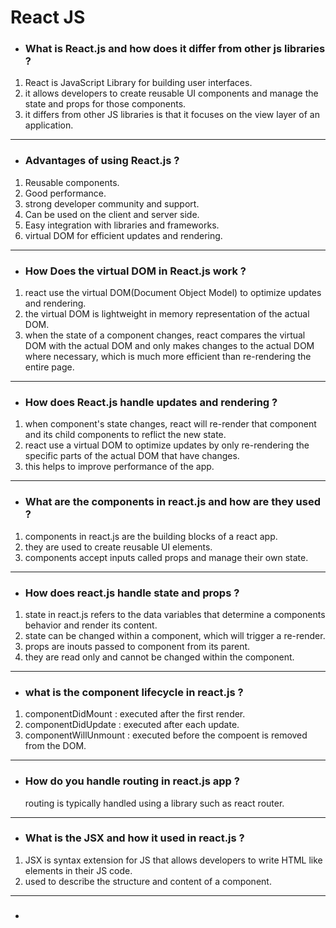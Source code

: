 # React JS

- ### What is React.js and how does it differ from other js libraries ?

1. React is JavaScript Library for building user interfaces.
2. it allows developers to create reusable UI components and manage the state and props for those components.
3. it differs from other JS libraries is that it focuses on the view layer of an application.

---

- ### Advantages of using React.js ?

1. Reusable components.
2. Good performance.
3. strong developer community and support.
4. Can be used on the client and server side.
5. Easy integration with libraries and frameworks.
6. virtual DOM for efficient updates and rendering.

---

- ### How Does the virtual DOM in React.js work ?

1. react use the virtual DOM(Document Object Model) to optimize updates and rendering.
2. the virtual DOM is lightweight in memory representation of the actual DOM.
3. when the state of a component changes, react compares the virtual DOM with the actual DOM and only makes changes to the actual DOM where necessary, which is much more efficient than re-rendering the entire page.

---

- ### How does React.js handle updates and rendering ?

1. when component's state changes, react will re-render that component and its child components to reflict the new state.
2. react use a virtual DOM to optimize updates by only re-rendering the specific parts of the actual DOM that have changes.
3. this helps to improve performance of the app.

---

- ### What are the components in react.js and how are they used ?

1. components in react.js are the building blocks of a react app.
2. they are used to create reusable UI elements.
3. components accept inputs called props and manage their own state.

---

- ### How does react.js handle state and props ?

1. state in react.js refers to the data variables that determine a components behavior and render its content.
2. state can be changed within a component, which will trigger a re-render.
3. props are inouts passed to component from its parent.
4. they are read only and cannot be changed within the component.

---

- ### what is the component lifecycle in react.js ?

1. componentDidMount : executed after the first render.
2. componentDidUpdate : executed after each update.
3. componentWillUnmount : executed before the compoent is removed from the DOM.

---

- ### How do you handle routing in react.js app ?
  routing is typically handled using a library such as react router.

---

- ### What is the JSX and how it used in react.js ?

1. JSX is syntax extension for JS that allows developers to write HTML like elements in their JS code.
2. used to describe the structure and content of a component.
---

- ### 
